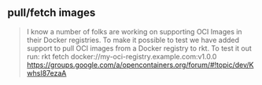 ## pull/fetch images

> I know a number of folks are working on supporting OCI Images in their
> Docker registries. To make it possible to test we have added support to pull
> OCI images from a Docker registry to rkt. To test it out run:
> rkt fetch docker://my-oci-registry.example.com:v1.0.0
> https://groups.google.com/a/opencontainers.org/forum/#!topic/dev/KwhsI87ezaA

